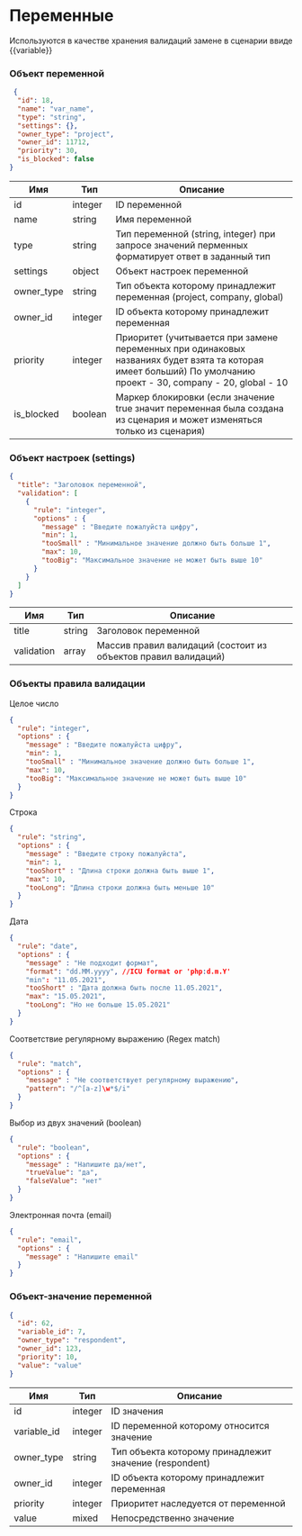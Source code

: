 # Переменные

Используются в качестве хранения валидаций замене в сценарии ввиде
{{variable}}

<a name="variable_object"></a>
### Объект переменной

```json
 {
  "id": 18,
  "name": "var_name",
  "type": "string",
  "settings": {},
  "owner_type": "project",
  "owner_id": 11712,
  "priority": 30,
  "is_blocked": false
}
```

Имя | Тип | Описание
--- | --- | ---
id | integer | ID переменной
name | string | Имя переменной
type | string | Тип переменной (string, integer) при запросе значений перменных форматирует ответ в заданный тип
settings | object | Объект настроек переменной
owner_type | string | Тип объекта которому принадлежит переменная (project, company, global)
owner_id | integer | ID объекта которому принадлежит переменная
priority | integer |Приоритет (учитывается при замене переменных при одинаковых названиях будет взята та которая имеет больший) По умолчанию проект - 30, company - 20, global - 10
is_blocked | boolean | Маркер блокировки (если значение true значит переменная была создана из сценария и может изменяться только из сценария)

<a name="variable_settings_object"></a>
### Объект настроек (settings)

```json
{
  "title": "Заголовок переменной",
  "validation": [
    {
      "rule": "integer",
      "options" : {
        "message" : "Введите пожалуйста цифру",
        "min": 1,
        "tooSmall" : "Минимальное значение должно быть больше 1",
        "max": 10,
        "tooBig": "Максимальное значение не может быть выше 10"
      }
    }
  ]
}
```

Имя | Тип | Описание
--- | --- | ---
title | string | Заголовок переменной
validation | array | Массив правил валидаций (состоит из объектов правил валидаций)

<a name="variable_settings_validation_rule_object"></a>
### Объекты правила валидации 
<a name="variable_settings_validation_rule_object_integer"></a>
Целое число
```json
{
  "rule": "integer",
  "options" : {
    "message" : "Введите пожалуйста цифру",
    "min": 1,
    "tooSmall" : "Минимальное значение должно быть больше 1",
    "max": 10,
    "tooBig": "Максимальное значение не может быть выше 10"
  }
}
```
<a name="variable_settings_validation_rule_object_string"></a>
Строка
```json
{
  "rule": "string",
  "options" : {
    "message" : "Введите строку пожалуйста",
    "min": 1,
    "tooShort" : "Длина строки должна быть выше 1",
    "max": 10,
    "tooLong": "Длина строки должна быть меньше 10"
  }
}
```
<a name="variable_settings_validation_rule_object_date"></a>
Дата
```json
{
  "rule": "date",
  "options" : {
    "message" : "Не подходит формат",
    "format": "dd.ММ.yyyy", //ICU format or 'php:d.m.Y'
    "min": "11.05.2021",
    "tooShort" : "Дата должна быть после 11.05.2021",
    "max": "15.05.2021",
    "tooLong": "Но не больше 15.05.2021"
  }
}
```

<a name="variable_settings_validation_rule_object_match"></a>
Соответствие регулярному выражению (Regex match)
```json
{
  "rule": "match",
  "options" : {
    "message" : "Не соответствует регулярному выражению",
    "pattern": "/^[a-z]\w*$/i"
  }
}
```

<a name="variable_settings_validation_rule_object_boolean"></a>
Выбор из двух значений (boolean)
```json
{
  "rule": "boolean",
  "options" : {
    "message" : "Напишите да/нет",
    "trueValue": "да",
    "falseValue": "нет"
  }
}
```

<a name="variable_settings_validation_rule_object_email"></a>
Электронная почта (email)
```json
{
  "rule": "email",
  "options" : {
    "message" : "Напишите email"
  }
}
```

### Объект-значение переменной

```json
{
  "id": 62,
  "variable_id": 7,
  "owner_type": "respondent",
  "owner_id": 123,
  "priority": 10,
  "value": "value"
}
```

Имя | Тип | Описание
--- | --- | ---
id | integer | ID значения
variable_id | integer | ID переменной которому относится значение
owner_type | string | Тип объекта которому принадлежит значение (respondent) 
owner_id | integer | ID объекта которому принадлежит переменная
priority | integer | Приоритет наследуется от переменной
value | mixed | Непосредственно значение


